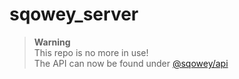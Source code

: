 # sqowey_server

> **Warning**  
> This repo is no more in use!  
> The API can now be found under [@sqowey/api](https://github.com/sqowey/api)  
